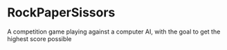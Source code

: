 # RockPaperSissors
A competition game playing against a computer AI, with the goal to get the highest score possible
